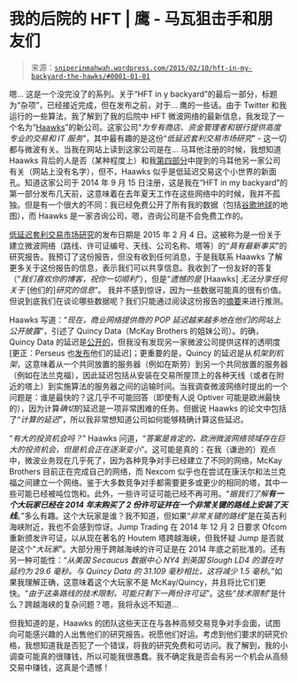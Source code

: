 <!--yml

分类：未分类

日期：2024 年 5 月 18 日 14:15:49

-->

# 我的后院的 HFT | 鹰 - 马瓦狙击手和朋友们

> 来源：[`sniperinmahwah.wordpress.com/2015/02/10/hft-in-my-backyard-the-hawks/#0001-01-01`](https://sniperinmahwah.wordpress.com/2015/02/10/hft-in-my-backyard-the-hawks/#0001-01-01)

嗯... 这是一个没完没了的系列。关于“HFT in y backyard”的最后一部分，标题为“杂项”，已经接近完成，但在发布之前，对于... 鹰的一些话。由于 Twitter 和我运行的一些算法，我了解到了我的后院中 HFT 微波网络的最新信息，我发现了一个名为“[Haawks](http://www.haawks.com)”的新公司。这家公司“*为专有商店、资金管理者和银行提供高度专业的交易和 IT 服务*”，其中最有趣的是这份“*低延迟套利交易市场研究*” - 这一切都与微波有关。当我在网站上读到这家公司是在... 马耳他注册的时候，我想知道 Haawks 背后的人是否（某种程度上）和我[第四部分](https://sniperinmahwah.wordpress.com/2014/11/03/htf-in-my-backyard-iv/)中提到的马耳他另一家公司有关（网站上没有名字），但不，Haawks 似乎是低延迟交易这个小世界的新面孔。知道这家公司于 2014 年 9 月 15 日注册，这是我在“HFT in my backyard”的第一部分发布几天前，这意味着在去年夏天工作在这些网络中的时候，我并不孤独。但是有一个很大的不同：我已经免费公开了所有我的数据（包括[谷歌地球](http://www.theatre-operations.com/wp-content/uploads/2015/02/MAP_HFT_EU_09022015.kmz_.zip)的地图），而 Haawks 是一家咨询公司，嗯，咨询公司是不会免费工作的。

[低延迟套利交易市场研究](http://www.haawks.com/#hft-low-latency-arbitrage-trading)的发布日期是 2015 年 2 月 4 日。这被称为是一份关于建立微波网络（路线、许可证编号、天线、公司名称、塔等）的“*具有最新事实*”的研究报告。我预订了这份报告，但没有收到任何消息，于是我联系 Haawks 了解更多关于这份报告的信息，表示我们可以共享信息。我收到了一份友好的答复（“*我们喜欢你的博客，祝你一切顺利*”），但是“*遗憾的是* [Haawks] *无法分享任何关于* [他们的]*研究的信息*”。 我并不感到惊讶，因为一些数据可能真的很有价值。但说到底我们在谈论哪些数据呢？我们只能通过阅读这份报告的[摘要](http://www.haawks.com/#hft-low-latency-arbitrage-trading)来进行推测。

Haawks 写道：“*现在，商业网络提供商的 POP 延迟越来越多地在他们的网站上公开披露*”，引述了 Quincy Data（McKay Brothers 的姐妹公司）。的确，Quincy Data 的延迟是[公开的](http://www.quincy-data.com/wp-content/uploads/2014/10/20150206-QED_Sales.pdf?aad152)，但我没有发现另一家微波公司提供这样的透明度 [更正：Perseus 也[发布](http://perseustelecom.com/services/wireless/)他们的延迟]；更重要的是，Quincy 的延迟是从*机架到机架*，这意味着从一个共同放置的服务器（例如在斯劳）到另一个共同放置的服务器（例如在法兰克福），因此延迟包括从安装在交易所屋顶上的各种天线（或者在附近的塔上）到实施算法的服务器之间的运输时间。当我调查微波网络时提出的一个问题是：谁是最快的？这几乎不可能回答（即使有人说 Optiver 可能是欧洲最快的），因为计算*确切*的延迟是一项非常困难的任务。但据说 Haawks 的论文中包括了“*计算的延迟*”，所以我非常想知道公司如何能够精确计算这些延迟。

“*有大的投资机会吗？*” Haawks 问道，“*答案是肯定的，欧洲微波网络领域存在巨大的投资机会，但是机会正在逐渐变小*”。这可能是真的：在我（谦逊的）观点中，微波业务现在几乎死了，因为各种竞争对手已经建立了不同的网络，McKay Brothers 目前正在完成自己的网络，而 Nexcom 似乎也在尝试在康沃尔和法兰克福之间建立一个网络。鉴于大多数竞争对手都需要更多或更少的相同的塔，其中一些可能已经被吨位饱和。此外，一些许可证可能已经不再可用。“*据我们了解**有一个大玩家已经在 2014 年末购买了 2 份许可证并在一个非常关键的路线上安装了天线***。”多么有趣。这个大玩家是谁？我不知道，但如果“*非常关键的路线*”是在英吉利海峡附近，我也不会感到惊讶。Jump Trading 在 2014 年 12 月 2 日要求 Ofcom 重新颁发许可证，以从现在著名的 Houtem 塔跨越海峡，但我怀疑 Jump 是否就是这个“*大玩家*”。大部分用于跨越海峡的许可证是在 2014 年底之前批准的。还有另一种可能性：“*从美国 Secaucus 数据中心 NY4 到英国 Slough LD4 的潜在时延约为 29.6 毫秒。与 Quincy Data 的 31.109 毫秒相比，这将减少 1.5 毫秒*。”如果我理解正确，这意味着这个大玩家不是 McKay/Quincy，并且将比它们更快。“*由于这条路线的技术限制，可能只剩下一两份许可证*”。这些“*技术限制*”是什么？跨越海峡的复杂问题？嗯，我将永远不知道…

但我知道的是，Haawks 的团队这些天正在与各种高频交易竞争对手会面，试图向可能感兴趣的人出售他们的研究报告。祝愿他们好运。考虑到他们要求的研究价格，我想知道我是否犯了一个错误，将我的研究免费和可访问。我了解到，我的小调查可能真的很赚钱，所以可能我很愚蠢。我不确定我是否会有另一个机会从高频交易中赚钱，这真是个遗憾！
